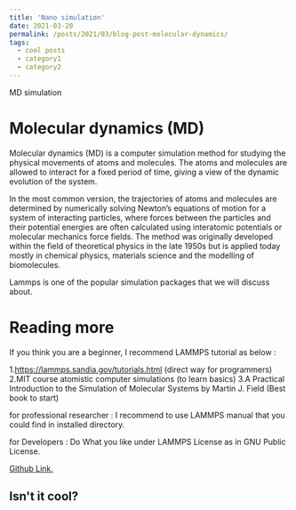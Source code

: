 ```yaml
---
title: 'Nano simulation'
date: 2021-03-20
permalink: /posts/2021/03/blog-post-molecular-dynamics/
tags:
  - cool posts
  - category1
  - category2
---
```


MD simulation

Molecular dynamics (MD)
======
Molecular dynamics (MD) is a computer simulation method for studying the physical movements of atoms and molecules. The atoms and molecules are allowed to interact for a fixed period of time, giving a view of the dynamic evolution of the system.

In the most common version, the trajectories of atoms and molecules are determined by numerically solving Newton’s equations of motion for a system of interacting particles, where forces between the particles and their potential energies are often calculated using interatomic potentials or molecular mechanics force fields. The method was originally developed within the field of theoretical physics in the late 1950s but is applied today mostly in chemical physics, materials science and the modelling of biomolecules.

Lammps is one of the popular simulation packages that we will discuss about.

Reading more
======
If you think you are a beginner, I recommend LAMMPS tutorial as below :

1.https://lammps.sandia.gov/tutorials.html (direct way for programmers)
2.MIT course atomistic computer simulations (to learn basics)
3.A Practical Introduction to the Simulation of Molecular Systems by Martin J. Field (Best book to start)

for professional researcher :
I recommend to use LAMMPS manual that you could find in installed directory.

for Developers :
Do What you like under LAMMPS License as in GNU Public License.

<a href="https://github.com/bakhshiali/Nano-Simulation">Github Link.</a>

Isn't it cool?
------
